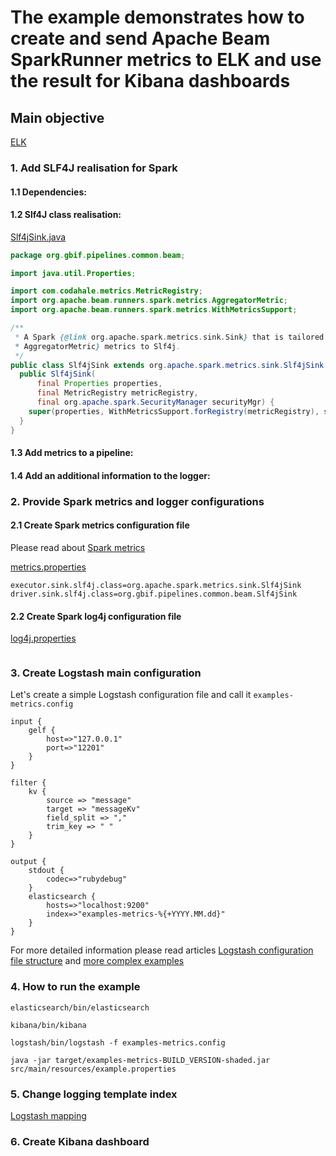 # The example demonstrates how to create and send Apache Beam SparkRunner metrics to ELK and use the result for Kibana dashboards

## Main objective
[ELK](https://www.elastic.co/elk-stack)

### 1. Add SLF4J realisation for Spark

#### 1.1 Dependencies:

#### 1.2 Slf4J class realisation:

[Slf4jSink.java](./src/main/java/org/gbif/pipelines/common/beam/Slf4jSink.java)

```java
package org.gbif.pipelines.common.beam;

import java.util.Properties;

import com.codahale.metrics.MetricRegistry;
import org.apache.beam.runners.spark.metrics.AggregatorMetric;
import org.apache.beam.runners.spark.metrics.WithMetricsSupport;

/**
 * A Spark {@link org.apache.spark.metrics.sink.Sink} that is tailored to report {@link
 * AggregatorMetric} metrics to Slf4j.
 */
public class Slf4jSink extends org.apache.spark.metrics.sink.Slf4jSink {
  public Slf4jSink(
      final Properties properties,
      final MetricRegistry metricRegistry,
      final org.apache.spark.SecurityManager securityMgr) {
    super(properties, WithMetricsSupport.forRegistry(metricRegistry), securityMgr);
  }
}
```

#### 1.3 Add metrics to a pipeline:

#### 1.4 Add an additional information to the logger:

### 2. Provide Spark metrics and logger configurations

#### 2.1 Create Spark metrics configuration file

Please read about [Spark metrics](https://spark.apache.org/docs/latest/monitoring.html#metrics)

[metrics.properties](./src/resources/metrics.properties)
```properties
executor.sink.slf4j.class=org.apache.spark.metrics.sink.Slf4jSink
driver.sink.slf4j.class=org.gbif.pipelines.common.beam.Slf4jSink
```

#### 2.2 Create Spark log4j configuration file
[log4j.properties](./src/resources/log4j.properties)
```properties
```

### 3. Create Logstash main configuration
Let's create a simple Logstash configuration file and call it ```examples-metrics.config```

```
input {
    gelf {
        host=>"127.0.0.1"
        port=>"12201"
    }
}

filter {
    kv {
        source => "message"
        target => "messageKv"
        field_split => ","
        trim_key => " "
    }
}

output {
    stdout {
        codec=>"rubydebug"
    }
    elasticsearch {
        hosts=>"localhost:9200"
        index=>"examples-metrics-%{+YYYY.MM.dd}"
    }
}
```

For more detailed information please read articles [Logstash configuration file structure](https://www.elastic.co/guide/en/logstash/current/configuration-file-structure.html) and [more complex examples](https://www.elastic.co/guide/en/logstash/current/config-examples.html)

### 4. How to run the example

```shell
elasticsearch/bin/elasticsearch
```

```shell
kibana/bin/kibana
```

```shell
logstash/bin/logstash -f examples-metrics.config
```

```shell
java -jar target/examples-metrics-BUILD_VERSION-shaded.jar src/main/resources/example.properties
```

### 5. Change logging template index
[Logstash mapping](https://www.elastic.co/blog/logstash_lesson_elasticsearch_mapping)

### 6. Create Kibana dashboard

